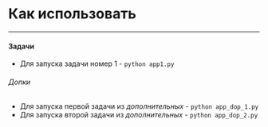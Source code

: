 # Как использовать

---

#### Задачи

- Для запуска задачи номер 1 - `python app1.py`

###### Допки

- Для запуска первой задачи из _дополнительных_ - `python app_dop_1.py`
- Для запуска второй задачи из _дополнительных_ - `python app_dop_2.py`